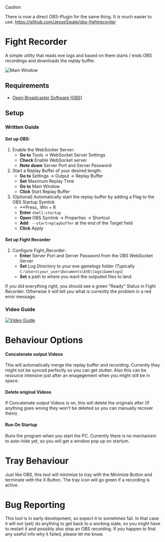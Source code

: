 > [!CAUTION]
There is now a direct OBS-Plugin for the same thing.
It is much easier to use:
 https://github.com/JesseSwale/obs-fightrecorder

# Fight Recorder

A simple utility that reads eve logs and based on them starts / ends OBS recordings and downloads the replay buffer.

![Main Window](https://i.imgur.com/a5xwEej.png)

## Requirements
- [Open Broadcaster Software (OBS)](https://obsproject.com)

## Setup
### Written Guide
#### Set up OBS:
1. Enable the WebSocker Server:
   - **Go to** Tools -> WebSocket Server Settings
   - **Check** Enable WebSocket server
   - **Note down** Server Port and Server Password
2. Start a Replay Buffer of your desired length:
   - **Go to** Settings -> Output -> Replay Buffer
   - **Set** Maximum Replay Time
   - **Go to** Main Window
   - **Click** Start Replay Buffer
3. (Optional) Automatically start the replay buffer by adding a Flag to the OBS Startup Symlink
   - **Press_ Win + R
   - **Enter** `shell:startup`
   - **Open** OBS Symlink -> Properties -> Shortcut
   - **Add** ` --startreplaybuffer` at the end of the Target field
   - **Click** Apply

#### Set up Fight Recorder
1. Configure Fight_Recorder: 
   - **Enter** Server Port and Server Password from the OBS WebSocket Server
   - **Set** Log Directory to your eve gamelogs folder (Typically `C:\Users\your_user\Documents\EVE\logs\Gamelogs`)
   - **Set** a path to where you want the outputed files to land

If you did everything right, you should see a green "Ready" Status in Fight Recorder.
Otherwise it will tell you what is currently the problem in a red error message.

### Video Guide

[![Video Guide](https://img.youtube.com/vi/nKUF6oge0og/0.jpg)](https://www.youtube.com/watch?v=nKUF6oge0og)

# Behaviour Options
#### Concatenate output Videos
This will automatically merge the replay buffer and recording. Currently they might not be synced perfectly so you can get stutter. Also this can be resource intensive just after an enagegement when you might still be in space.
#### Delete original Videos
If Concatenate output Videos is on, this will delete the originals after (If anything goes wrong they won't be deleted so you can manually recover them). 
#### Run On Startup
Runs the program when you start the PC. Currently there is no mechanism to auto-hide yet, so you will get a window pop up on startum.

# Tray Behaviour
Just like OBS, this tool will minimize to tray with the Minimize Button and terminate with the X Button.
The tray icon will go green if a recording is active.

# Bug Reporting
This tool is in early development, so expect it to sometimes fail. In that case it will not (yet) do anything to get back to a working state, so you might have to restart it and possibly also stop an OBS recording.
If you happen to find any useful info why it failed, please let me know.
